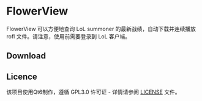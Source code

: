 # FlowerView

FlowerView 可以方便地查询 LoL summoner 的最新战绩，自动下载并连续播放 rofl 文件。请注意，使用前需要登录到 LoL 客户端。

## Download 

## Licence
该项目使用Qt6制作，遵循 GPL3.0 许可证 - 详情请参阅 [LICENSE](LICENSE) 文件。
